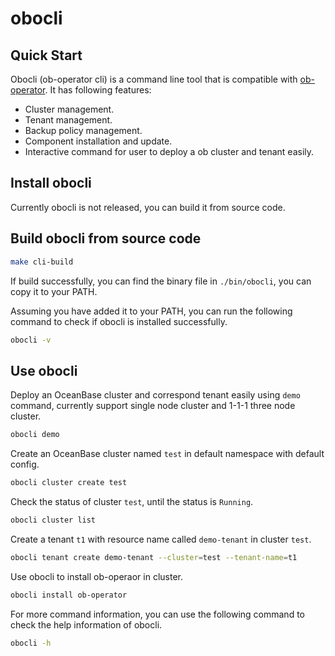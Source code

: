 # obocli  

##  Quick Start

Obocli (ob-operator cli) is a command line tool that is compatible with [ob-operator](https://github.com/oceanbase/ob-operator). It has following features:

- Cluster management.
- Tenant management.
- Backup policy management.
- Component installation and update. 
- Interactive command for user to deploy a ob cluster and tenant easily.

## Install obocli 

Currently obocli is not released, you can build it from source code.

## Build obocli from source code

```bash
make cli-build
```

If build successfully, you can find the binary file in `./bin/obocli`, you can copy it to your PATH.

Assuming you have added it to your PATH, you can run the following command to check if obocli is installed successfully.

```bash
obocli -v
```

## Use obocli

Deploy an OceanBase cluster and correspond tenant easily using `demo` command, currently support single node cluster and 1-1-1 three node cluster.

```bash
obocli demo
```

Create an OceanBase cluster named `test` in default namespace with default config.

```bash
obocli cluster create test  
```

Check the status of cluster `test`, until the status is `Running`.

```bash
obocli cluster list
```

Create a tenant `t1` with resource name called `demo-tenant` in cluster `test`.

```bash
obocli tenant create demo-tenant --cluster=test --tenant-name=t1
```

Use obocli to install ob-operaor in cluster.

```bash
obocli install ob-operator
```

For more command information, you can use the following command to check the help information of obocli.

```bash
obocli -h
```
